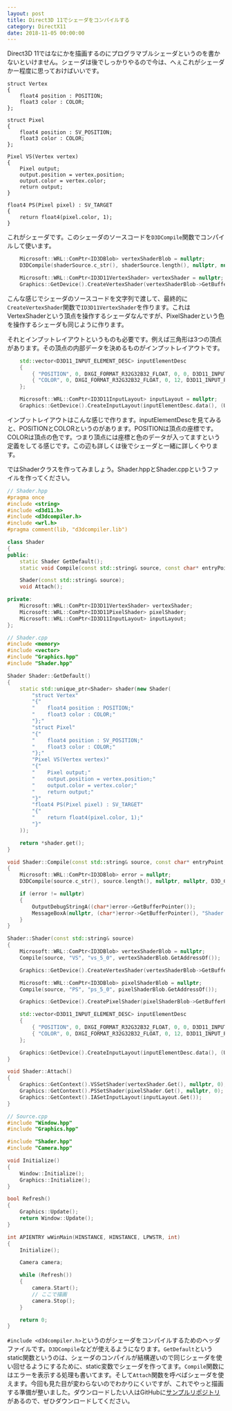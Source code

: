 ```yaml
---
layout: post
title: Direct3D 11でシェーダをコンパイルする
category: DirectX11
date: 2018-11-05 00:00:00
---
```


Direct3D 11ではなにかを描画するのにプログラマブルシェーダというのを書かないといけません。シェーダは後でしっかりやるので今は、へぇこれがシェーダかー程度に思っておけばいいです。

```
struct Vertex
{
    float4 position : POSITION;
    float3 color : COLOR;
};

struct Pixel
{
    float4 position : SV_POSITION;
    float3 color : COLOR;
};

Pixel VS(Vertex vertex)
{
    Pixel output;
    output.position = vertex.position;
    output.color = vertex.color;
    return output;
}

float4 PS(Pixel pixel) : SV_TARGET
{
    return float4(pixel.color, 1);
}
```

これがシェーダです。このシェーダのソースコードを`D3DCompile`関数でコンパイルして使います。

``` cpp
    Microsoft::WRL::ComPtr<ID3DBlob> vertexShaderBlob = nullptr;
    D3DCompile(shaderSource.c_str(), shaderSource.length(), nullptr, nullptr, D3D_COMPILE_STANDARD_FILE_INCLUDE, "VS", "vs_5_0", D3DCOMPILE_ENABLE_STRICTNESS, 0, out.GetAddressOf(), nullptr);

    Microsoft::WRL::ComPtr<ID3D11VertexShader> vertexShader = nullptr;
    Graphics::GetDevice().CreateVertexShader(vertexShaderBlob->GetBufferPointer(), vertexShaderBlob->GetBufferSize(), nullptr, vertexShader.GetAddressOf());
```

こんな感じでシェーダのソースコードを文字列で渡して、最終的に`CreateVertexShader`関数で`ID3D11VertexShader`を作ります。これはVertexShaderという頂点を操作するシェーダなんですが、PixelShaderという色を操作するシェーダも同じように作ります。

それとインプットレイアウトというものも必要です。例えば三角形は3つの頂点があります。その頂点の内部データを決めるものがインプットレイアウトです。

``` cpp
    std::vector<D3D11_INPUT_ELEMENT_DESC> inputElementDesc
    {
        { "POSITION", 0, DXGI_FORMAT_R32G32B32_FLOAT, 0, 0, D3D11_INPUT_PER_VERTEX_DATA, 0 },
        { "COLOR", 0, DXGI_FORMAT_R32G32B32_FLOAT, 0, 12, D3D11_INPUT_PER_VERTEX_DATA, 0 },
    };

    Microsoft::WRL::ComPtr<ID3D11InputLayout> inputLayout = nullptr;
    Graphics::GetDevice().CreateInputLayout(inputElementDesc.data(), (UINT)inputElementDesc.size(), vertexShaderBlob->GetBufferPointer(), vertexShaderBlob->GetBufferSize(), inputLayout.GetAddressOf());
```

インプットレイアウトはこんな感じで作ります。inputElementDescを見てみると、POSITIONとCOLORというのがあります。POSITIONは頂点の座標です。COLORは頂点の色です。つまり頂点には座標と色のデータが入ってますという定義をしてる感じです。この辺も詳しくは後でシェーダと一緒に詳しくやります。

ではShaderクラスを作ってみましょう。Shader.hppとShader.cppというファイルを作ってください。

``` cpp
// Shader.hpp
#pragma once
#include <string>
#include <d3d11.h>
#include <d3dcompiler.h>
#include <wrl.h>
#pragma comment(lib, "d3dcompiler.lib")

class Shader
{
public:
    static Shader GetDefault();
    static void Compile(const std::string& source, const char* entryPoint, const char* shaderModel, ID3DBlob** out);

    Shader(const std::string& source);
    void Attach();

private:
    Microsoft::WRL::ComPtr<ID3D11VertexShader> vertexShader;
    Microsoft::WRL::ComPtr<ID3D11PixelShader> pixelShader;
    Microsoft::WRL::ComPtr<ID3D11InputLayout> inputLayout;
};
```

``` cpp
// Shader.cpp
#include <memory>
#include <vector>
#include "Graphics.hpp"
#include "Shader.hpp"

Shader Shader::GetDefault()
{
    static std::unique_ptr<Shader> shader(new Shader(
        "struct Vertex"
        "{"
        "    float4 position : POSITION;"
        "    float3 color : COLOR;"
        "};"
        "struct Pixel"
        "{"
        "    float4 position : SV_POSITION;"
        "    float3 color : COLOR;"
        "};"
        "Pixel VS(Vertex vertex)"
        "{"
        "    Pixel output;"
        "    output.position = vertex.position;"
        "    output.color = vertex.color;"
        "    return output;"
        "}"
        "float4 PS(Pixel pixel) : SV_TARGET"
        "{"
        "    return float4(pixel.color, 1);"
        "}"
    ));

    return *shader.get();
}

void Shader::Compile(const std::string& source, const char* entryPoint, const char* shaderModel, ID3DBlob** out)
{
    Microsoft::WRL::ComPtr<ID3DBlob> error = nullptr;
    D3DCompile(source.c_str(), source.length(), nullptr, nullptr, D3D_COMPILE_STANDARD_FILE_INCLUDE, entryPoint, shaderModel, D3DCOMPILE_ENABLE_STRICTNESS, 0, out, error.GetAddressOf());

    if (error != nullptr)
    {
        OutputDebugStringA((char*)error->GetBufferPointer());
        MessageBoxA(nullptr, (char*)error->GetBufferPointer(), "Shader error", MB_ICONERROR | MB_OK);
    }
}

Shader::Shader(const std::string& source)
{
    Microsoft::WRL::ComPtr<ID3DBlob> vertexShaderBlob = nullptr;
    Compile(source, "VS", "vs_5_0", vertexShaderBlob.GetAddressOf());

    Graphics::GetDevice().CreateVertexShader(vertexShaderBlob->GetBufferPointer(), vertexShaderBlob->GetBufferSize(), nullptr, vertexShader.GetAddressOf());

    Microsoft::WRL::ComPtr<ID3DBlob> pixelShaderBlob = nullptr;
    Compile(source, "PS", "ps_5_0", pixelShaderBlob.GetAddressOf());

    Graphics::GetDevice().CreatePixelShader(pixelShaderBlob->GetBufferPointer(), pixelShaderBlob->GetBufferSize(), nullptr, pixelShader.GetAddressOf());

    std::vector<D3D11_INPUT_ELEMENT_DESC> inputElementDesc
    {
        { "POSITION", 0, DXGI_FORMAT_R32G32B32_FLOAT, 0, 0, D3D11_INPUT_PER_VERTEX_DATA, 0 },
        { "COLOR", 0, DXGI_FORMAT_R32G32B32_FLOAT, 0, 12, D3D11_INPUT_PER_VERTEX_DATA, 0 },
    };

    Graphics::GetDevice().CreateInputLayout(inputElementDesc.data(), (UINT)inputElementDesc.size(), vertexShaderBlob->GetBufferPointer(), vertexShaderBlob->GetBufferSize(), inputLayout.GetAddressOf());
}

void Shader::Attach()
{
    Graphics::GetContext().VSSetShader(vertexShader.Get(), nullptr, 0);
    Graphics::GetContext().PSSetShader(pixelShader.Get(), nullptr, 0);
    Graphics::GetContext().IASetInputLayout(inputLayout.Get());
}
```

``` cpp
// Source.cpp
#include "Window.hpp"
#include "Graphics.hpp"

#include "Shader.hpp"
#include "Camera.hpp"

void Initialize()
{
    Window::Initialize();
    Graphics::Initialize();
}

bool Refresh()
{
    Graphics::Update();
    return Window::Update();
}

int APIENTRY wWinMain(HINSTANCE, HINSTANCE, LPWSTR, int)
{
    Initialize();

    Camera camera;

    while (Refresh())
    {
        camera.Start();
        // ここで描画
        camera.Stop();
    }

    return 0;
}
```

`#include <d3dcompiler.h>`というのがシェーダをコンパイルするためのヘッダファイルです。`D3DCompile`などが使えるようになります。`GetDefault`というstatic関数というのは、シェーダのコンパイルが結構遅いので同じシェーダを使い回せるようにするために、static変数でシェーダを作ってます。`Compile`関数にはエラーを表示する処理も書いてます。そして`Attach`関数を呼べばシェーダを使えます。今回も見た目が変わらないのでわかりにくいですが、これでやっと描画する準備が整いました。ダウンロードしたい人はGitHubに[サンプルリポジトリ](https://github.com/itukikikuti/DirectX11Sample)があるので、ぜひダウンロードしてください。
